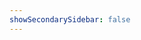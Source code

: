 ```yaml
---
showSecondarySidebar: false
---
```


<script setup>
import RpcPlaygroundContainer from '../.vitepress/theme/components/Rpc/RpcPlaygroundContainer.vue'
</script>

<RpcPlaygroundContainer />
